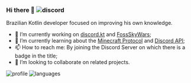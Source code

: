 ### Hi there 👋 ![discord]

  Brazilian Kotlin developer focused on improving his own knowledge. 
  
  - 🔭 I’m currently working on [discord.kt](discordkt) and [FossSkyWars](fossskywars);
  - 🌱 I’m currently learning about the [Minecraft Protocol](minecraftprotocol) and [Discord API](discordapi);
  - 📫 How to reach me: By joining the Discord Server on which there is a badge in the title;
  - 👯 I’m looking to collaborate on related projects.
  
  ![profile] ![languages]

[discordapi]: https://discord.dev
[minecraftprotocol]: https://wiki.vg
[fossskywars]: https://github.com/nekkan/FossSkyWars
[discordkt]: https://github.com/discordkt/discord.kt
[discord]: https://img.shields.io/discord/633079419690418191?color=blue&label=discord%20server&logo=discord&logoColor=white&style=flat-square
[profile]: https://github-readme-stats.vercel.app/api?username=nekkan
[languages]: https://github-readme-stats.vercel.app/api/top-langs/?username=nekkan

<!--
**nekkan/nekkan** is a ✨ _special_ ✨ repository because its `README.md` (this file) appears on your GitHub profile.

Here are some ideas to get you started:

- 🔭 I’m currently working on ...
- 🌱 I’m currently learning ...
- 👯 I’m looking to collaborate on ...
- 🤔 I’m looking for help with ...
- 💬 Ask me about ...
- 📫 How to reach me: ...
- 😄 Pronouns: ...
- ⚡ Fun fact: ...
-->
